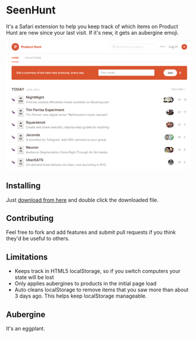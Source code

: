 # SeenHunt

It's a Safari extension to help you keep track of which items on Product Hunt are new since your last visit. If it's new, it gets an aubergine emoji.


![Screenshot](screenshots/seenhunt.png "SeenHunt screenshot")


## Installing

Just [download from here](https://github.com/drcongo/seenhunt/blob/master/build/seenhunt.safariextz?raw=true) and double click the downloaded file.


## Contributing

Feel free to fork and add features and submit pull requests if you think they'd be useful to others.

## Limitations

- Keeps track in HTML5 localStorage, so if you switch computers your state will be lost
- Only applies aubergines to products in the initial page load
- Auto cleans localStorage to remove items that you saw more than about 3 days ago. This helps keep localStorage manageable.

## Aubergine

It's an eggplant.
